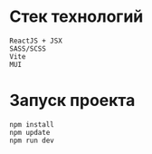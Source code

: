 # Стек технологий

    ReactJS + JSX
    SASS/SCSS
    Vite
    MUI

# Запуск проекта

    npm install
    npm update
    npm run dev
